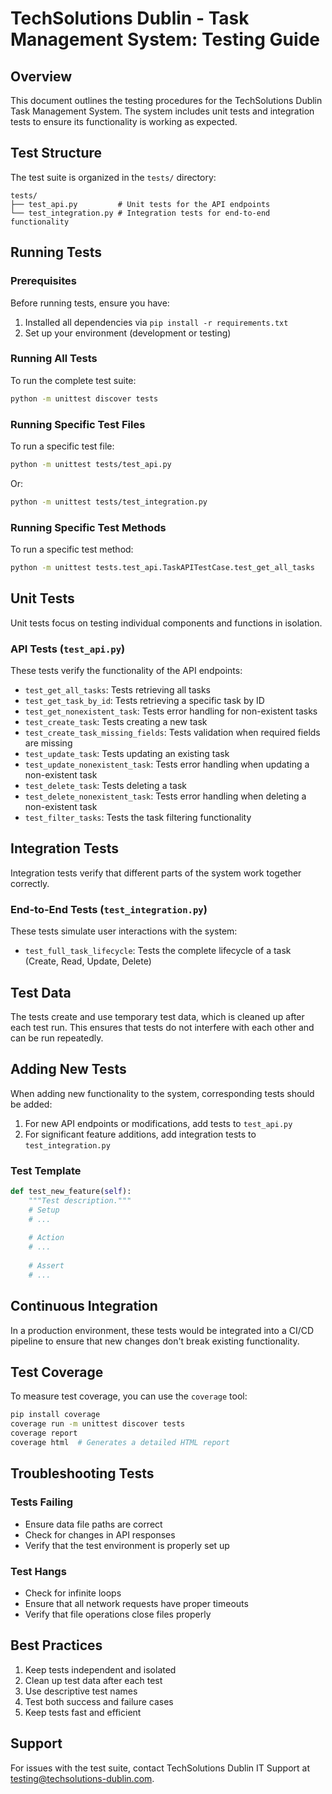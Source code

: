 # TechSolutions Dublin - Task Management System: Testing Guide

## Overview

This document outlines the testing procedures for the TechSolutions Dublin Task Management System. The system includes unit tests and integration tests to ensure its functionality is working as expected.

## Test Structure

The test suite is organized in the `tests/` directory:

```
tests/
├── test_api.py         # Unit tests for the API endpoints
└── test_integration.py # Integration tests for end-to-end functionality
```

## Running Tests

### Prerequisites

Before running tests, ensure you have:

1. Installed all dependencies via `pip install -r requirements.txt`
2. Set up your environment (development or testing)

### Running All Tests

To run the complete test suite:

```bash
python -m unittest discover tests
```

### Running Specific Test Files

To run a specific test file:

```bash
python -m unittest tests/test_api.py
```

Or:

```bash
python -m unittest tests/test_integration.py
```

### Running Specific Test Methods

To run a specific test method:

```bash
python -m unittest tests.test_api.TaskAPITestCase.test_get_all_tasks
```

## Unit Tests

Unit tests focus on testing individual components and functions in isolation.

### API Tests (`test_api.py`)

These tests verify the functionality of the API endpoints:

- `test_get_all_tasks`: Tests retrieving all tasks
- `test_get_task_by_id`: Tests retrieving a specific task by ID
- `test_get_nonexistent_task`: Tests error handling for non-existent tasks
- `test_create_task`: Tests creating a new task
- `test_create_task_missing_fields`: Tests validation when required fields are missing
- `test_update_task`: Tests updating an existing task
- `test_update_nonexistent_task`: Tests error handling when updating a non-existent task
- `test_delete_task`: Tests deleting a task
- `test_delete_nonexistent_task`: Tests error handling when deleting a non-existent task
- `test_filter_tasks`: Tests the task filtering functionality

## Integration Tests

Integration tests verify that different parts of the system work together correctly.

### End-to-End Tests (`test_integration.py`)

These tests simulate user interactions with the system:

- `test_full_task_lifecycle`: Tests the complete lifecycle of a task (Create, Read, Update, Delete)

## Test Data

The tests create and use temporary test data, which is cleaned up after each test run. This ensures that tests do not interfere with each other and can be run repeatedly.

## Adding New Tests

When adding new functionality to the system, corresponding tests should be added:

1. For new API endpoints or modifications, add tests to `test_api.py`
2. For significant feature additions, add integration tests to `test_integration.py`

### Test Template

```python
def test_new_feature(self):
    """Test description."""
    # Setup
    # ...
    
    # Action
    # ...
    
    # Assert
    # ...
```

## Continuous Integration

In a production environment, these tests would be integrated into a CI/CD pipeline to ensure that new changes don't break existing functionality.

## Test Coverage

To measure test coverage, you can use the `coverage` tool:

```bash
pip install coverage
coverage run -m unittest discover tests
coverage report
coverage html  # Generates a detailed HTML report
```

## Troubleshooting Tests

### Tests Failing

- Ensure data file paths are correct
- Check for changes in API responses
- Verify that the test environment is properly set up

### Test Hangs

- Check for infinite loops
- Ensure that all network requests have proper timeouts
- Verify that file operations close files properly

## Best Practices

1. Keep tests independent and isolated
2. Clean up test data after each test
3. Use descriptive test names
4. Test both success and failure cases
5. Keep tests fast and efficient

## Support

For issues with the test suite, contact TechSolutions Dublin IT Support at testing@techsolutions-dublin.com.